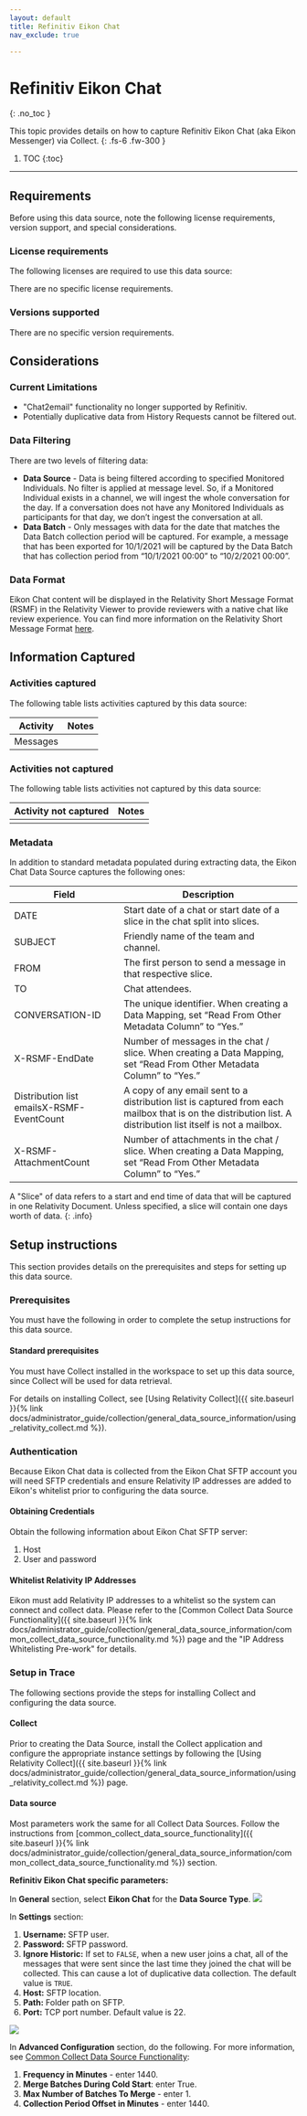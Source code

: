 ```yaml
---
layout: default
title: Refinitiv Eikon Chat
nav_exclude: true

---
```


# Refinitiv Eikon Chat
{: .no_toc }

This topic provides details on how to capture Refinitiv Eikon Chat (aka Eikon Messenger) via Collect.
{: .fs-6 .fw-300 }

1. TOC
{:toc}

---

## Requirements
Before using this data source, note the following license requirements, version support, and special considerations.

### License requirements
The following licenses are required to use this data source:

There are no specific license requirements.

### Versions supported
There are no specific version requirements.

## Considerations

### Current Limitations 

- "Chat2email" functionality no longer supported by Refinitiv.
- Potentially duplicative data from History Requests cannot be filtered out.

### Data Filtering

There are two levels of filtering data: 

- **Data Source** - Data is being filtered according to specified Monitored Individuals. No filter is applied at message level. So, if a Monitored Individual exists in a channel, we will ingest the whole conversation for the day. If a conversation does not have any Monitored Individuals as participants for that day, we don’t ingest the conversation at all.
- **Data Batch** - Only messages with data for the date that matches the Data Batch collection period will be captured. For example, a message that has been exported for 10/1/2021 will be captured by the Data Batch that has collection period from “10/1/2021 00:00” to “10/2/2021 00:00”.

### Data Format
Eikon Chat content will be displayed in the Relativity Short Message Format (RSMF) in the Relativity Viewer to provide reviewers with a native chat like review experience. You can find more information on the Relativity Short Message Format [here](https://help.relativity.com/RelativityOne/Content/System_Guides/Relativity_Short_Message_Format/Relativity_Short_Message_Format.htm).

## Information Captured

### Activities captured

The following table lists activities captured by this data source:

| Activity                                                     | Notes                                               |
| ------------------------------------------------------------ | --------------------------------------------------- |
| Messages                            |                                                     |

### Activities not captured

The following table lists activities not captured by this data source:

| Activity not captured                                        | Notes                                                |
| ------------------------------------------------------------ | ---------------------------------------------------- |
|                                                |                                                      |

### Metadata 

In addition to standard metadata populated during extracting data, the Eikon Chat Data Source captures the following ones: 

| Field                                       | Description                                                  |
| ------------------------------------------- | ------------------------------------------------------------ |
| DATE                                        | Start date of a chat or start date of a slice in the chat split into slices. |
| SUBJECT                                     | Friendly name of the team and channel.                       |
| FROM                                        | The first person to send a message in that respective slice. |
| TO                                          | Chat attendees.                                              |
| CONVERSATION-ID                             | The unique identifier. When creating a Data Mapping, set “Read From Other Metadata Column” to “Yes.” |
| X-RSMF-EndDate                              | Number of messages in the chat / slice. When creating a Data Mapping, set “Read From Other Metadata Column” to “Yes.” |
| Distribution list emailsX-RSMF-EventCount | A copy of any email sent to a distribution list is captured from each mailbox that is on the distribution list. A distribution list itself is not a mailbox. |
| X-RSMF-AttachmentCount                      | Number of attachments in the chat / slice. When creating a Data Mapping, set “Read From Other Metadata Column” to “Yes.” |

A "Slice" of data refers to a start and end time of data that will be captured in one Relativity Document. Unless specified, a slice will contain one days worth of data.
{: .info}

## Setup instructions 

This section provides details on the prerequisites and steps for setting up this data source.

### Prerequisites

You must have the following in order to complete the setup instructions for this data source.

#### Standard prerequisites

You must have Collect installed in the workspace to set up this data source, since Collect will be used for data retrieval. 

For details on installing Collect, see [Using Relativity Collect]({{ site.baseurl }}{% link docs/administrator_guide/collection/general_data_source_information/using_relativity_collect.md %}).

### Authentication

Because Eikon Chat data is collected from the Eikon Chat SFTP account you will need SFTP credentials and ensure Relativity IP addresses are added to Eikon's whitelist prior to configuring the data source.

#### Obtaining Credentials

Obtain the following information about Eikon Chat SFTP server: 
1. Host
2. User and password

#### Whitelist Relativity IP Addresses

Eikon must add Relativity IP addresses to a whitelist so the system can connect and collect data. Please refer to the [Common Collect Data Source Functionality]({{ site.baseurl }}{% link docs/administrator_guide/collection/general_data_source_information/common_collect_data_source_functionality.md %}) page and the "IP Address Whitelisting Pre-work" for details.

### Setup in Trace

The following sections provide the steps for installing Collect and configuring the data source.

#### Collect

Prior to creating the Data Source, install the Collect application and configure the appropriate instance settings by following the [Using Relativity Collect]({{ site.baseurl }}{% link docs/administrator_guide/collection/general_data_source_information/using_relativity_collect.md %}) page.

#### Data source

Most parameters work the same for all Collect Data Sources. Follow the instructions from [common_collect_data_source_functionality]({{ site.baseurl }}{% link docs/administrator_guide/collection/general_data_source_information/common_collect_data_source_functionality.md %}) section. 

**Refinitiv Eikon Chat specific parameters:** 

In **General** section, select **Eikon Chat** for the **Data Source Type**.
![](media/refinitiv_eikon_chat_and_fxt_viacollect/SelectItem_DataSourceType.png)

In **Settings** section:

1. **Username:** SFTP user.
2. **Password:** SFTP password.
3. **Ignore Historic:** If set to `FALSE`, when a new user joins a chat, all of the messages that were sent since the last time they joined the chat will be collected. This can cause a lot of duplicative data collection. The default value is `TRUE`.
4. **Host:** SFTP location.
5. **Path:** Folder path on SFTP.
6. **Port:** TCP port number. Default value is 22.

![](media/refinitiv_eikon_chat_and_fxt_viacollect/Eikon_Credentials.png)

In **Advanced Configuration** section, do the following. For more information, see [Common Collect Data Source Functionality](#_Common_Collect_Data):

1. **Frequency in Minutes** - enter 1440.
2. **Merge Batches During Cold Start**: enter True.
3. **Max Number of Batches To Merge** - enter 1.
4. **Collection Period Offset in Minutes** - enter 1440.